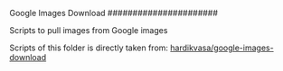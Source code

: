 Google Images Download
######################

Scripts to pull images from Google images

Scripts of this folder is directly taken from: [hardikvasa/google-images-download](https://github.com/hardikvasa/google-images-download) 
